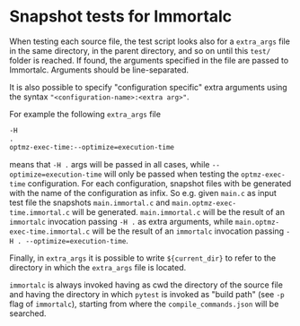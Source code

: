 # Snapshot tests for Immortalc

When testing each source file, the test script looks also for a `extra_args` file in the same directory, in the parent directory, and so on until this `test/` folder is reached. If found, the arguments specified in the file are passed to Immortalc. Arguments should be line-separated.

It is also possible to specify "configuration specific" extra arguments using the syntax `"<configuration-name>:<extra arg>"`.

For example the following `extra_args` file

```txt
-H
.
optmz-exec-time:--optimize=execution-time
```
means that `-H .` args will be passed in all cases, while `--optimize=execution-time` will only be passed when testing the `optmz-exec-time` configuration. For each configuration, snapshot files with be generated with the name of the configuration as infix. So e.g. given `main.c` as input test file the snapshots `main.immortal.c` and `main.optmz-exec-time.immortal.c` will be generated. `main.immortal.c` will be the result of an `immortalc` invocation passing `-H .` as extra arguments, while `main.optmz-exec-time.immortal.c` will be the result of an `immortalc` invocation passing `-H . --optimize=execution-time`.

Finally, in `extra_args` it is possible to write `${current_dir}` to refer to the directory in which the `extra_args` file is located.

`immortalc` is always invoked having as cwd the directory of the source file and having the directory in which `pytest` is invoked as "build path" (see `-p` flag of `immortalc`), starting from where the `compile_commands.json` will be searched.

